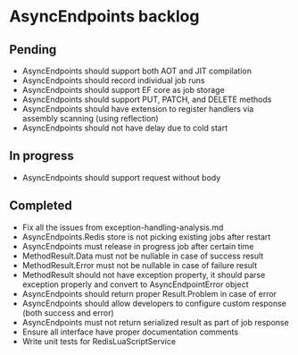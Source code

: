 # AsyncEndpoints backlog

## Pending

- AsyncEndpoints should support both AOT and JIT compilation
- AsyncEndpoints should record individual job runs
- AsyncEndpoints should support EF core as job storage
- AsyncEndpoints should support PUT, PATCH, and DELETE methods
- AsyncEndpoints should have extension to register handlers via assembly scanning (using reflection)
- AsyncEndpoints should not have delay due to cold start

## In progress

- AsyncEndpoints should support request without body

## Completed

- Fix all the issues from exception-handling-analysis.md
- AsyncEndpoints.Redis store is not picking existing jobs after restart
- AsyncEndpoints must release in progress job after certain time
- MethodResult.Data must not be nullable in case of success result
- MethodResult.Error must not be nullable in case of failure result
- MethodResult should not have exception property, it should parse exception properly and convert to AsyncEndpointError object
- AsyncEndpoints should return proper Result.Problem in case of error
- AsyncEndpoints should allow developers to configure custom response (both success and error)
- AsyncEndpoints must not return serialized result as part of job response
- Ensure all interface have proper documentation comments
- Write unit tests for RedisLuaScriptService
